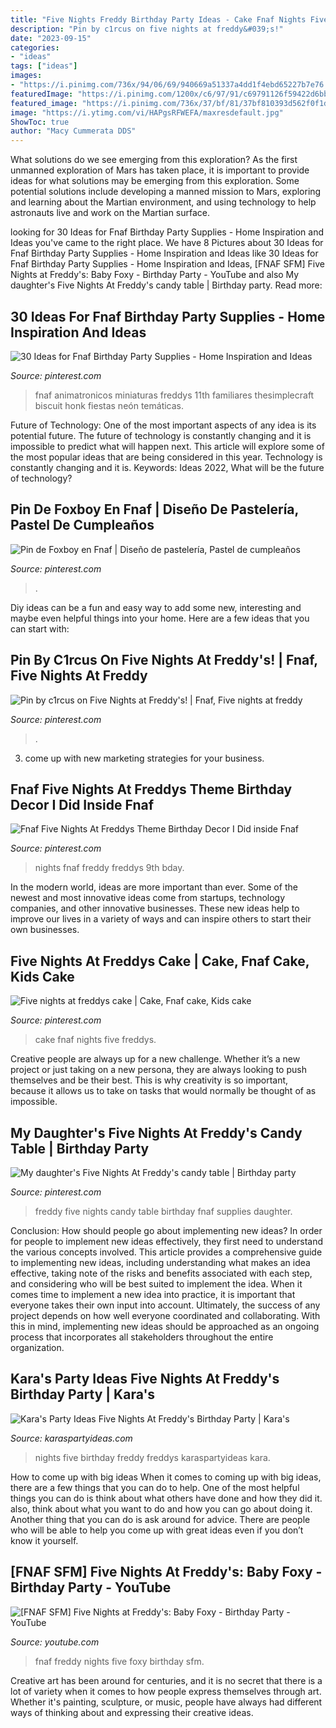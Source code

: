 ```yaml
---
title: "Five Nights Freddy Birthday Party Ideas - Cake Fnaf Nights Five Freddys"
description: "Pin by c1rcus on five nights at freddy&#039;s!"
date: "2023-09-15"
categories:
- "ideas"
tags: ["ideas"]
images:
- "https://i.pinimg.com/736x/94/06/69/940669a51337a4dd1f4ebd65227b7e76.jpg"
featuredImage: "https://i.pinimg.com/1200x/c6/97/91/c69791126f59422d6bb36ef76b000d18.jpg"
featured_image: "https://i.pinimg.com/736x/37/bf/81/37bf810393d562f0f1dffd342ebdb934.jpg"
image: "https://i.ytimg.com/vi/HAPgsRFWEFA/maxresdefault.jpg"
ShowToc: true
author: "Macy Cummerata DDS"
---
```



What solutions do we see emerging from this exploration?
As the first unmanned exploration of Mars has taken place, it is important to provide ideas for what solutions may be emerging from this exploration. Some potential solutions include developing a manned mission to Mars, exploring and learning about the Martian environment, and using technology to help astronauts live and work on the Martian surface.

	

		
looking for 30 Ideas for Fnaf Birthday Party Supplies - Home Inspiration and Ideas you've came to the right place. We have 8 Pictures about 30 Ideas for Fnaf Birthday Party Supplies - Home Inspiration and Ideas like 30 Ideas for Fnaf Birthday Party Supplies - Home Inspiration and Ideas, [FNAF SFM] Five Nights at Freddy&#039;s: Baby Foxy - Birthday Party - YouTube and also My daughter&#039;s Five Nights At Freddy&#039;s candy table | Birthday party. Read more:
		
    
## 30 Ideas For Fnaf Birthday Party Supplies - Home Inspiration And Ideas

<img loading=lazy src="https://i.pinimg.com/736x/37/bf/81/37bf810393d562f0f1dffd342ebdb934.jpg" onerror="this.onerror=null;this.src='https://tse2.mm.bing.net/th?id=OIP.GkOGnl8srZ-UaLg9YihNrQHaJ3&amp;pid=15.1';" alt="30 Ideas for Fnaf Birthday Party Supplies - Home Inspiration and Ideas">

_Source: pinterest.com_

>fnaf animatronicos miniaturas freddys 11th familiares thesimplecraft biscuit honk fiestas neón temáticas. 

	

Future of Technology: One of the most important aspects of any idea is its potential future. The future of technology is constantly changing and it is impossible to predict what will happen next. This article will explore some of the most popular ideas that are being considered in this year.
Technology is constantly changing and it is. Keywords: Ideas 2022, What will be the future of technology?

    
## Pin De Foxboy En Fnaf | Diseño De Pastelería, Pastel De Cumpleaños

<img loading=lazy src="https://i.pinimg.com/1200x/c6/97/91/c69791126f59422d6bb36ef76b000d18.jpg" onerror="this.onerror=null;this.src='https://tse4.mm.bing.net/th?id=OIP.95c85BLVBxMMXak_sUwFbQHaJ4&amp;pid=15.1';" alt="Pin de Foxboy en Fnaf | Diseño de pastelería, Pastel de cumpleaños">

_Source: pinterest.com_

>. 

	

Diy ideas can be a fun and easy way to add some new, interesting and maybe even helpful things into your home. Here are a few ideas that you can start with: 

    
## Pin By C1rcus On Five Nights At Freddy&#039;s! | Fnaf, Five Nights At Freddy

<img loading=lazy src="https://i.pinimg.com/736x/94/06/69/940669a51337a4dd1f4ebd65227b7e76.jpg" onerror="this.onerror=null;this.src='https://tse3.mm.bing.net/th?id=OIP.6yhsN5PdXthTVKtdH4OriQHaEK&amp;pid=15.1';" alt="Pin by c1rcus on Five Nights at Freddy&#039;s! | Fnaf, Five nights at freddy">

_Source: pinterest.com_

>. 

	

3. come up with new marketing strategies for your business.

    
## Fnaf Five Nights At Freddys Theme Birthday Decor I Did Inside Fnaf

<img loading=lazy src="https://i.pinimg.com/736x/1a/07/9d/1a079d2caaba23cdc4c1ba6cd531e9bb.jpg" onerror="this.onerror=null;this.src='https://tse1.mm.bing.net/th?id=OIP.BTgu7r6IASuMds82TqpIjAHaFi&amp;pid=15.1';" alt="Fnaf Five Nights At Freddys Theme Birthday Decor I Did inside Fnaf">

_Source: pinterest.com_

>nights fnaf freddy freddys 9th bday. 

	

In the modern world, ideas are more important than ever. Some of the newest and most innovative ideas come from startups, technology companies, and other innovative businesses. These new ideas help to improve our lives in a variety of ways and can inspire others to start their own businesses.

    
## Five Nights At Freddys Cake | Cake, Fnaf Cake, Kids Cake

<img loading=lazy src="https://i.pinimg.com/736x/4b/15/96/4b1596de7f48f848101ba403c681492d.jpg" onerror="this.onerror=null;this.src='https://tse1.mm.bing.net/th?id=OIP.Uj3h5eAemgp6UmEDw4kkrAHaNK&amp;pid=15.1';" alt="Five nights at freddys cake | Cake, Fnaf cake, Kids cake">

_Source: pinterest.com_

>cake fnaf nights five freddys. 

	

Creative people are always up for a new challenge. Whether it’s a new project or just taking on a new persona, they are always looking to push themselves and be their best. This is why creativity is so important, because it allows us to take on tasks that would normally be thought of as impossible.

    
## My Daughter&#039;s Five Nights At Freddy&#039;s Candy Table | Birthday Party

<img loading=lazy src="https://i.pinimg.com/originals/d3/8b/8f/d38b8f03c8fa5c9be681e72b172629aa.jpg" onerror="this.onerror=null;this.src='https://tse2.mm.bing.net/th?id=OIP.92MoAxCvEg6gzPOsuhO66QHaFj&amp;pid=15.1';" alt="My daughter&#039;s Five Nights At Freddy&#039;s candy table | Birthday party">

_Source: pinterest.com_

>freddy five nights candy table birthday fnaf supplies daughter. 

	

Conclusion: How should people go about implementing new ideas?
In order for people to implement new ideas effectively, they first need to understand the various concepts involved. This article provides a comprehensive guide to implementing new ideas, including understanding what makes an idea effective, taking note of the risks and benefits associated with each step, and considering who will be best suited to implement the idea.
When it comes time to implement a new idea into practice, it is important that everyone takes their own input into account. Ultimately, the success of any project depends on how well everyone coordinated and collaborating. With this in mind, implementing new ideas should be approached as an ongoing process that incorporates all stakeholders throughout the entire organization.

    
## Kara&#039;s Party Ideas Five Nights At Freddy&#039;s Birthday Party | Kara&#039;s

<img loading=lazy src="http://karaspartyideas.com/wp-content/uploads/2016/08/Five-Nights-At-Freddys-Birthday-Party-via-Karas-Party-Ideas-KarasPartyIdeas.com15.jpeg" onerror="this.onerror=null;this.src='https://tse2.mm.bing.net/th?id=OIP.Tb5mTD9arHLEEe0tFEvPnAHaJ3&amp;pid=15.1';" alt="Kara&#039;s Party Ideas Five Nights At Freddy&#039;s Birthday Party | Kara&#039;s">

_Source: karaspartyideas.com_

>nights five birthday freddy freddys karaspartyideas kara. 

	

How to come up with big ideas
When it comes to coming up with big ideas, there are a few things that you can do to help. One of the most helpful things you can do is think about what others have done and how they did it. also, think about what you want to do and how you can go about doing it. Another thing that you can do is ask around for advice. There are people who will be able to help you come up with great ideas even if you don’t know it yourself.

    
## [FNAF SFM] Five Nights At Freddy&#039;s: Baby Foxy - Birthday Party - YouTube

<img loading=lazy src="https://i.ytimg.com/vi/HAPgsRFWEFA/maxresdefault.jpg" onerror="this.onerror=null;this.src='https://tse2.mm.bing.net/th?id=OIP.jKG5R_eqzJwdGAdhjh74-AHaEK&amp;pid=15.1';" alt="[FNAF SFM] Five Nights at Freddy&#039;s: Baby Foxy - Birthday Party - YouTube">

_Source: youtube.com_

>fnaf freddy nights five foxy birthday sfm. 

	

Creative art has been around for centuries, and it is no secret that there is a lot of variety when it comes to how people express themselves through art. Whether it's painting, sculpture, or music, people have always had different ways of thinking about and expressing their creative ideas.


